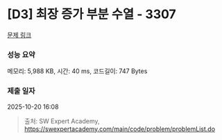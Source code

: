 # [D3] 최장 증가 부분 수열 - 3307 

[문제 링크](https://swexpertacademy.com/main/code/problem/problemDetail.do?contestProbId=AWBOKg-a6l0DFAWr) 

### 성능 요약

메모리: 5,988 KB, 시간: 40 ms, 코드길이: 747 Bytes

### 제출 일자

2025-10-20 16:08



> 출처: SW Expert Academy, https://swexpertacademy.com/main/code/problem/problemList.do